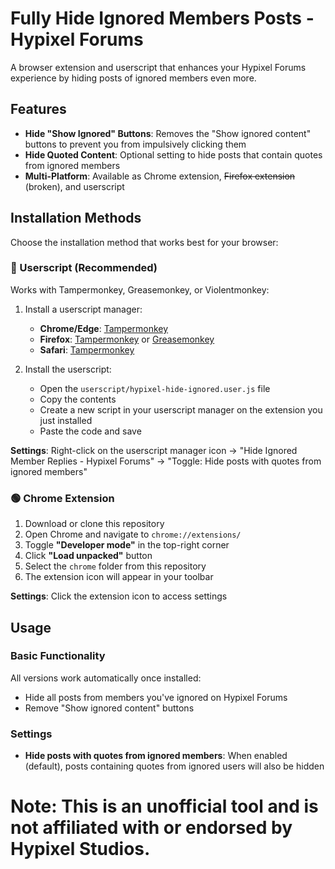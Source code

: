# Fully Hide Ignored Members Posts - Hypixel Forums

A browser extension and userscript that enhances your Hypixel Forums experience by hiding posts of ignored members even more.

## Features

- **Hide "Show Ignored" Buttons**: Removes the "Show ignored content" buttons to prevent you from impulsively clicking them
- **Hide Quoted Content**: Optional setting to hide posts that contain quotes from ignored members
- **Multi-Platform**: Available as Chrome extension, ~~Firefox extension~~ (broken), and userscript

## Installation Methods

Choose the installation method that works best for your browser:

### 🔵 Userscript (Recommended)

Works with Tampermonkey, Greasemonkey, or Violentmonkey:

1. Install a userscript manager:
   - **Chrome/Edge**: [Tampermonkey](https://chrome.google.com/webstore/detail/tampermonkey/dhdgffkkebhmkfjojejmpbldmpobfkfo)
   - **Firefox**: [Tampermonkey](https://addons.mozilla.org/en-US/firefox/addon/tampermonkey/) or [Greasemonkey](https://addons.mozilla.org/en-US/firefox/addon/greasemonkey/)
   - **Safari**: [Tampermonkey](https://apps.apple.com/us/app/tampermonkey/id1482490089)

2. Install the userscript:
   - Open the `userscript/hypixel-hide-ignored.user.js` file
   - Copy the contents
   - Create a new script in your userscript manager on the extension you just installed
   - Paste the code and save

**Settings**: Right-click on the userscript manager icon → "Hide Ignored Member Replies - Hypixel Forums" → "Toggle: Hide posts with quotes from ignored members"

### 🟢 Chrome Extension

1. Download or clone this repository
2. Open Chrome and navigate to `chrome://extensions/`
3. Toggle **"Developer mode"** in the top-right corner
4. Click **"Load unpacked"** button
5. Select the `chrome` folder from this repository
6. The extension icon will appear in your toolbar

**Settings**: Click the extension icon to access settings

## Usage

### Basic Functionality
All versions work automatically once installed:
- Hide all posts from members you've ignored on Hypixel Forums
- Remove "Show ignored content" buttons

### Settings
- **Hide posts with quotes from ignored members**: When enabled (default), posts containing quotes from ignored users will also be hidden

# Note: This is an unofficial tool and is not affiliated with or endorsed by Hypixel Studios.
